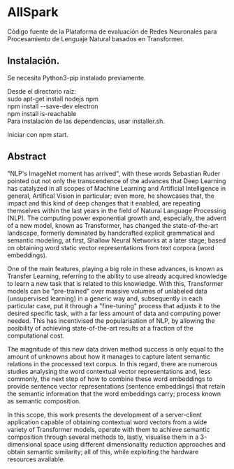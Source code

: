 # AllSpark
Código fuente de la Plataforma de evaluación de Redes Neuronales para Procesamiento de Lenguaje Natural basados en Transformer.</br>
## Instalación. 
Se necesita Python3-pip instalado previamente.</br>

Desde el directorio raíz:</br>
    sudo apt-get install nodejs npm </br>
    npm install --save-dev electron </br>
    npm install is-reachable </br>
Para instalación de las dependencias, usar installer.sh.</br>

Iniciar con npm start.

## Abstract
"NLP's ImageNet moment has arrived", with these words Sebastian Ruder pointed out not only the transcendence of the advances that Deep Learning has catalyzed in all scopes of Machine Learning and Artificial Intelligence in general, Artifical Vision in particular; even more, he showcases that, the impact and this kind of deep changes that it enabled, are repeating themselves within the last years in the field of Natural Language Processing (NLP). The computing power exponential growth and, especially, the advent of a new model, known as Transformer, has changed the state-of-the-art landscape, formerly dominated by handcrafted explicit grammatical and semantic modeling, at first, Shallow Neural Networks at a later stage; based on obtaining word static vector representations from text corpora (word embeddings).

One of the main features, playing a big role in these advances, is known as Transfer Learning, referring to the ability to use already acquired knowledge to learn a new task that is related to this knowledge. With this, Transformer models can be "pre-trained" over massive volumes of unlabeled data (unsupervised learning) in a generic way and, subsequently in each particular case, put it through a "fine-tuning" process that adjusts it to the desired specific task, with a far less amount of data and computing power needed. This has incentivised the popularisation of NLP, by allowing the posibility of achieving state-of-the-art results at a fraction of the computational cost.

The magnitude of this new data driven method success is only equal to the amount of unknowns about how it manages to capture latent semantic relations in the processed text corpus. In this regard, there are numerous studies analysing the word contextual vector representations and, less commonly, the next step of how to combine these word embeddings to provide sentence vector representations (sentence embeddings) that retain the semantic information that the word embeddings carry; process known as semantic composition.

In this scope, this work presents the development of a server-client application capable of obtaining contextual word vectors from a wide variety of Transformer models, operate with them to achieve semantic composition through several methods to, lastly, visualise them in a 3-dimensional space using different dimensionality reduction approaches and obtain semantic similarity; all of this, while exploiting the hardware resources available.
